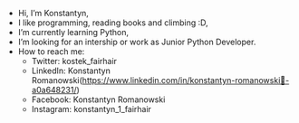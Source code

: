 - Hi, I’m Konstantyn,
- I like programming, reading books and climbing :D,
- I’m currently learning Python,
- I’m looking for an intership or work as Junior Python Developer.
- How to reach me:
  * Twitter: kostek_fairhair
  * LinkedIn: Konstantyn Romanowski(https://www.linkedin.com/in/konstantyn-romanowski🐻-a0a648231/)
  * Facebook: Konstantyn Romanowski
  * Instagram: konstantyn_1_fairhair

<!---
KonstantynRomanowski/KonstantynRomanowski is a ✨ special ✨ repository because its `README.md` (this file) appears on your GitHub profile.
You can click the Preview link to take a look at your changes.
--->
